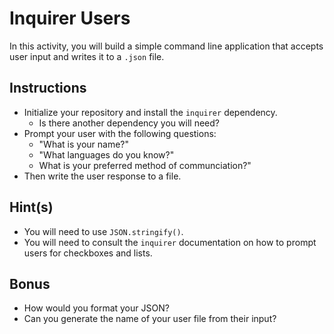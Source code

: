 # Inquirer Users
  In this activity, you will build a simple command line application that accepts user input and writes it to a `.json` file. 
  ## Instructions
  * Initialize your repository and install the `inquirer` dependency.
      * Is there another dependency you will need? 
  * Prompt your user with the following questions:
      * "What is your name?"
      * "What languages do you know?"
      * What is your preferred method of communciation?"
  * Then write the user response to a file. 
  ## Hint(s)
  * You will need to use `JSON.stringify()`.
  * You will need to consult the `inquirer` documentation on how to prompt users for checkboxes and lists.
  ## Bonus
  * How would you format your JSON?
  * Can you generate the name of your user file from their input?
